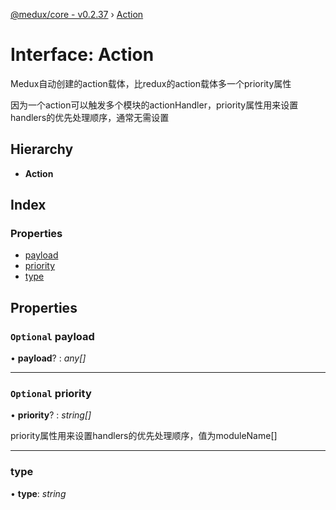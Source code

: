 [@medux/core - v0.2.37](../README.md) › [Action](action.md)

# Interface: Action

Medux自动创建的action载体，比redux的action载体多一个priority属性

因为一个action可以触发多个模块的actionHandler，priority属性用来设置handlers的优先处理顺序，通常无需设置

## Hierarchy

* **Action**

## Index

### Properties

* [payload](action.md#optional-payload)
* [priority](action.md#optional-priority)
* [type](action.md#type)

## Properties

### `Optional` payload

• **payload**? : *any[]*

___

### `Optional` priority

• **priority**? : *string[]*

priority属性用来设置handlers的优先处理顺序，值为moduleName[]

___

###  type

• **type**: *string*
